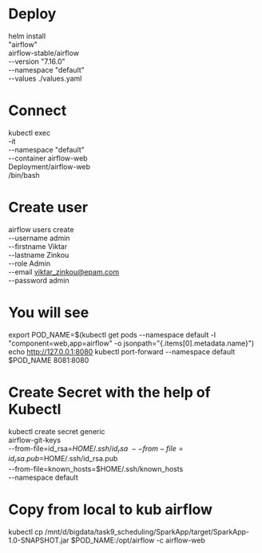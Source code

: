 
# Deploy
helm install \
 "airflow" \
 airflow-stable/airflow \
 --version "7.16.0" \
 --namespace "default" \
 --values ./values.yaml




# Connect
kubectl exec \
  -it \
  --namespace "default" \
  --container airflow-web \
  Deployment/airflow-web \
  /bin/bash
  
  
# Create user
airflow users create \
          --username admin \
          --firstname Viktar \
          --lastname Zinkou \
          --role Admin \
          --email viktar_zinkou@epam.com \
          --password admin 


# You will see
   export POD_NAME=$(kubectl get pods --namespace default -l "component=web,app=airflow" -o jsonpath="{.items[0].metadata.name}")
   echo http://127.0.0.1:8080
   kubectl port-forward --namespace default $POD_NAME 8081:8080

# Create Secret with the help of Kubectl
kubectl create secret generic \
  airflow-git-keys \
  --from-file=id_rsa=$HOME/.ssh/id_rsa \
  --from-file=id_rsa.pub=$HOME/.ssh/id_rsa.pub \
  --from-file=known_hosts=$HOME/.ssh/known_hosts \
  --namespace default



# Copy from local to kub airflow
kubectl cp /mnt/d/bigdata/task9_scheduling/SparkApp/target/SparkApp-1.0-SNAPSHOT.jar $POD_NAME:/opt/airflow -c airflow-web

